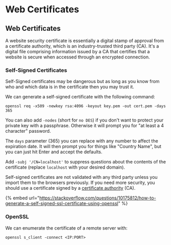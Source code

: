 # Web Certificates

## Web Certificates

A website security certificate is essentially a digital stamp of approval from a certificate authority, which is an industry-trusted third party \(CA\). It's a digital file comprising information issued by a CA that certifies that a website is secure when accessed through an encrypted connection.

### Self-Signed Certificates

Self-Signed certificates may be dangerous but as long as you know from who and which data is in the certificate then you may trust it.

We can generate a self-signed certificate with the following command:

```text
openssl req -x509 -newkey rsa:4096 -keyout key.pem -out cert.pem -days 365
```

You can also add `-nodes` \(short for `no DES`\) if you don't want to protect your private key with a passphrase. Otherwise it will prompt you for "at least a 4 character" password.

The `days` parameter \(365\) you can replace with any number to affect the expiration date. It will then prompt you for things like "Country Name", but you can just hit Enter and accept the defaults.

Add `-subj '/CN=localhost'` to suppress questions about the contents of the certificate \(replace `localhost` with your desired domain\).

Self-signed certificates are not validated with any third party unless you import them to the browsers previously. If you need more security, you should use a certificate signed by a [certificate authority](https://en.wikipedia.org/wiki/Certificate_authority) \(CA\).

{% embed url="https://stackoverflow.com/questions/10175812/how-to-generate-a-self-signed-ssl-certificate-using-openssl" %}

### OpenSSL

We can enumerate the certificate of a remote server with:

```text
openssl s_client -connect <IP:PORT>
```

